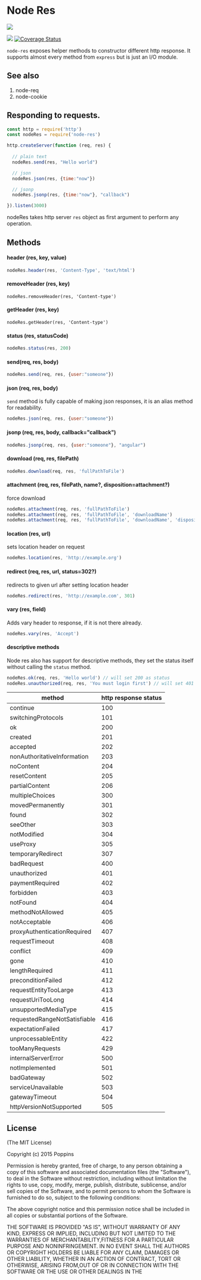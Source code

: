 # Node Res

![](http://i1117.photobucket.com/albums/k594/thetutlage/poppins-1_zpsg867sqyl.png)

![](https://img.shields.io/travis/poppinss/node-res.svg)
[![Coverage Status](https://coveralls.io/repos/poppinss/node-res/badge.svg?branch=master&service=github)](https://coveralls.io/github/poppinss/node-res?branch=master)

`node-res` exposes helper methods to constructor different http response. It supports almost every method from `express` but is just an I/O module.


## See also

1. node-req
2. node-cookie

## Responding to requests.

```javascript
const http = require('http')
const nodeRes = require('node-res')

http.createServer(function (req, res) {
  
  // plain text
  nodeRes.send(res, "Hello world")

  // json
  nodeRes.json(res, {time:"now"})

  // jsonp
  nodeRes.jsonp(res, {time:"now"}, "callback")

}).listen(3000)

```

nodeRes takes http server `res` object as first argument to perform any operation.

## Methods

#### header (res, key, value)

```javascript
nodeRes.header(res, 'Content-Type', 'text/html')
```

#### removeHeader (res, key)

```
nodeRes.removeHeader(res, 'Content-type')
```

#### getHeader (res, key)

```
nodeRes.getHeader(res, 'Content-type')
```

#### status (res, statusCode)

```javascript
nodeRes.status(res, 200)
```

#### send(req, res, body)

```javascript
nodeRes.send(req, res, {user:"someone"})
```

#### json (req, res, body)
`send` method is fully capable of making json responses, it is an alias method for readability.

```javascript
nodeRes.json(req, res, {user:"someone"})
```

#### jsonp (req, res, body, callback="callback")

```javascript
nodeRes.jsonp(req, res, {user:"someone"}, "angular")
```

#### download (req, res, filePath)

```javascript
nodeRes.download(req, res, 'fullPathToFile')
```

#### attachment (req, res, filePath, name?, disposition=attachment?)

force download

```javascript
nodeRes.attachment(req, res, 'fullPathToFile')
nodeRes.attachment(req, res, 'fullPathToFile', 'downloadName')
nodeRes.attachment(req, res, 'fullPathToFile', 'downloadName', 'disposition=attachment')
```

#### location (res, url)

sets location header on request

```javascript
nodeRes.location(res, 'http://example.org')
```

#### redirect (req, res, url, status=302?)

redirects to given url after setting location header

```javascript
nodeRes.redirect(res, 'http://example.com', 301)
```

#### vary (res, field)

Adds vary header to response, if it is not there already.

```javascript
nodeRes.vary(res, 'Accept')
```

#### descriptive methods
Node res also has support for descriptive methods, they set the status itself without calling the `status` method.

```javascript
nodeRes.ok(req, res, 'Hello world') // will set 200 as status
nodeRes.unauthorized(req, res, 'You must login first') // will set 401 as status
```

| method | http response status |
|--------|-------------|
| continue | 100 |
| switchingProtocols | 101 |
| ok | 200 |
| created | 201 |
| accepted | 202 |
| nonAuthoritativeInformation | 203 |
| noContent | 204 |
| resetContent | 205 |
| partialContent | 206 |
| multipleChoices | 300 |
| movedPermanently | 301 |
| found | 302 |
| seeOther | 303 |
| notModified | 304 |
| useProxy | 305 |
| temporaryRedirect | 307 |
| badRequest | 400 |
| unauthorized | 401 |
| paymentRequired | 402 |
| forbidden | 403 |
| notFound | 404 |
| methodNotAllowed | 405 |
| notAcceptable | 406 |
| proxyAuthenticationRequired | 407 |
| requestTimeout | 408 |
| conflict | 409 |
| gone | 410 |
| lengthRequired | 411 |
| preconditionFailed | 412 |
| requestEntityTooLarge | 413 |
| requestUriTooLong | 414 |
| unsupportedMediaType | 415 |
| requestedRangeNotSatisfiable | 416 |
| expectationFailed | 417 |
| unprocessableEntity | 422 |
| tooManyRequests | 429 |
| internalServerError | 500 |
| notImplemented | 501 |
| badGateway | 502 |
| serviceUnavailable | 503 |
| gatewayTimeout | 504 |
| httpVersionNotSupported | 505 |

## License 
(The MIT License)

Copyright (c) 2015 Poppins

Permission is hereby granted, free of charge, to any person obtaining a
copy of this software and associated documentation files (the "Software"),
to deal in the Software without restriction, including without limitation
the rights to use, copy, modify, merge, publish, distribute, sublicense,
and/or sell copies of the Software, and to permit persons to whom the
Software is furnished to do so, subject to the following conditions:

The above copyright notice and this permission notice shall be included in
all copies or substantial portions of the Software.

THE SOFTWARE IS PROVIDED "AS IS", WITHOUT WARRANTY OF ANY KIND, EXPRESS OR IMPLIED, INCLUDING BUT NOT LIMITED TO THE WARRANTIES OF MERCHANTABILITY,FITNESS FOR A PARTICULAR PURPOSE AND NONINFRINGEMENT. IN NO EVENT SHALL THE AUTHORS OR COPYRIGHT HOLDERS BE LIABLE FOR ANY CLAIM, DAMAGES OR OTHER LIABILITY, WHETHER IN AN ACTION OF CONTRACT, TORT OR OTHERWISE, ARISING FROM,OUT OF OR IN CONNECTION WITH THE SOFTWARE OR THE USE OR OTHER DEALINGS IN THE 
